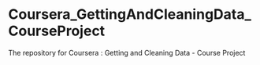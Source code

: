 # Coursera_GettingAndCleaningData_CourseProject
The repository for Coursera : Getting and Cleaning Data - Course Project
